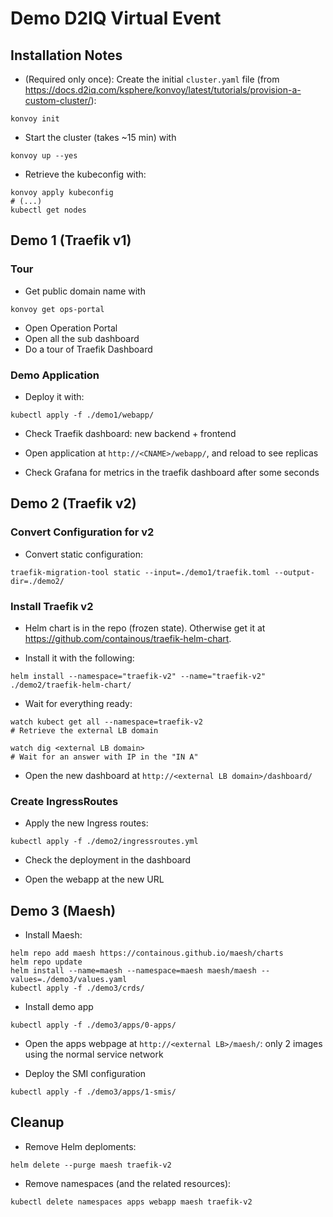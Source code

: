 
# Demo D2IQ Virtual Event

## Installation Notes

* (Required only once): Create the initial `cluster.yaml` file
(from <https://docs.d2iq.com/ksphere/konvoy/latest/tutorials/provision-a-custom-cluster/>):

```shell
konvoy init
```

* Start the cluster (takes ~15 min) with

```shell
konvoy up --yes
```

* Retrieve the kubeconfig with:

```shell
konvoy apply kubeconfig
# (...)
kubectl get nodes
```

## Demo 1 (Traefik v1)

### Tour

* Get public domain name with

```shell
konvoy get ops-portal
```

* Open Operation Portal
* Open all the sub dashboard
* Do a tour of Traefik Dashboard

### Demo Application

* Deploy it with:

```shell
kubectl apply -f ./demo1/webapp/
```

* Check Traefik dashboard: new backend + frontend

* Open application at `http://<CNAME>/webapp/`,
  and reload to see replicas

* Check Grafana for metrics in the traefik dashboard after some seconds

<!-- * Docker image can be rebuilts with content from `./webapp/docker-image` -->

## Demo 2 (Traefik v2)

<!-- ### Retrieve Traefik v1 Configurations

* Retrieve static configuration:

```shell
kubectl get pod --namespace=kubeaddons traefik-kubeaddons-6485fb848b-4l99w -o yaml > traefik-v1/deployment.yml
kubectl get configmaps --namespace=kubeaddons traefik-kubeaddons -o yaml > ./demo1/configmap.yml
```

* Extract the TOMl from `./demo1/configmap.yml` and copy it into `./demo1/traefik.toml`

* Retrieve Dynamic configuration:

```shell
kubectl get ingress --all-namespaces -o yaml > ./demo1/ingresses.yml
``` -->

### Convert Configuration for v2

<!-- * Download <https://github.com/containous/traefik-migration-tool> (v0.9.0 used) -->

* Convert static configuration:

```shell
traefik-migration-tool static --input=./demo1/traefik.toml --output-dir=./demo2/
```

<!-- * Convert dynamic configuration (ingresses to ingressroutes):

```shell
traefik-migration-tool ingress --input=./demo1/ingresses.yml --output=./demo2/
``` -->

<!-- ### Fix Configuration issues (aka. what the migration tool did not worked out)

* Find every object names in `./demo2/ingresses.yml` containing a slash (`/`) and replace it by a dash (or remove it when it's leading or trailing):

```shell
sed 's#name: \/\(.*\)\/\(.*\)\/\(.*\)$#name: \1-\2-\3#g' ./demo2/ingresses.yml > ./demo2/ingressroutes.yml
``` -->

### Install Traefik v2

* Helm chart is in the repo (frozen state). Otherwise get it at <https://github.com/containous/traefik-helm-chart>.

* Install it with the following:

```shell
helm install --namespace="traefik-v2" --name="traefik-v2" ./demo2/traefik-helm-chart/
```

* Wait for everything ready:

```shell
watch kubect get all --namespace=traefik-v2
# Retrieve the external LB domain

watch dig <external LB domain>
# Wait for an answer with IP in the "IN A"
```

* Open the new dashboard at `http://<external LB domain>/dashboard/`

### Create IngressRoutes

* Apply the new Ingress routes:

```shell
kubectl apply -f ./demo2/ingressroutes.yml
```

* Check the deployment in the dashboard

* Open the webapp at the new URL

<!--
* (If you forgot, remove the legacy dashboard IngressRoute):

```shell
kubectl delete --namespace=kubeaddons ingressroute traefik-kubeaddons-dashboard
``` -->

## Demo 3 (Maesh)

* Install Maesh:

```shell
helm repo add maesh https://containous.github.io/maesh/charts
helm repo update
helm install --name=maesh --namespace=maesh maesh/maesh --values=./demo3/values.yaml
kubectl apply -f ./demo3/crds/
```

* Install demo app

```shell
kubectl apply -f ./demo3/apps/0-apps/
```

<!-- * (Optionnal: demo app can be rebuilt from `./demo3/apps/docker-image`) -->

* Open the apps webpage at `http://<external LB>/maesh/`: only 2 images using the normal service network

* Deploy the SMI configuration

```shell
kubectl apply -f ./demo3/apps/1-smis/
```

## Cleanup

* Remove Helm deploments:

```shell
helm delete --purge maesh traefik-v2
```

* Remove namespaces (and the related resources):

```shell
kubectl delete namespaces apps webapp maesh traefik-v2
```
